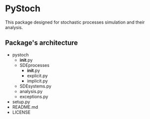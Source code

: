 # PyStoch

This package designed for stochastic processes simulation and their analysis. 

## Package's architecture
- pystoch
    - __init__.py
	- SDEprocesses
		- __init__.py
		- explicit.py
		- implicit.py
	- SDEsystems.py
	- analysis.py
	- exceptions.py
- setup.py
- README.md
- LICENSE
